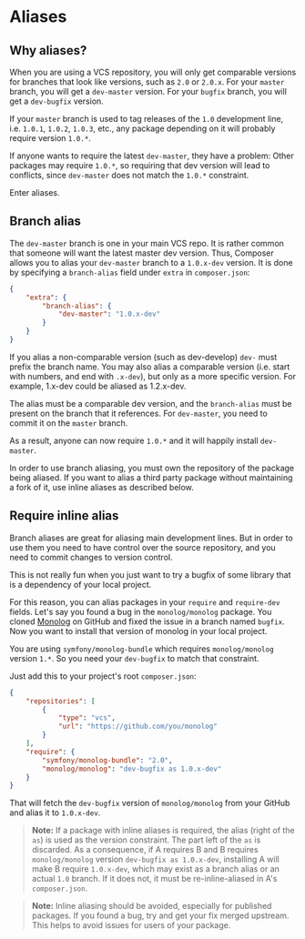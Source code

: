 <!--
    tagline: Alias branch names to versions
-->

# Aliases

## Why aliases?

When you are using a VCS repository, you will only get comparable versions for
branches that look like versions, such as `2.0` or `2.0.x`. For your `master` branch, you
will get a `dev-master` version. For your `bugfix` branch, you will get a
`dev-bugfix` version.

If your `master` branch is used to tag releases of the `1.0` development line,
i.e. `1.0.1`, `1.0.2`, `1.0.3`, etc., any package depending on it will
probably require version `1.0.*`.

If anyone wants to require the latest `dev-master`, they have a problem: Other
packages may require `1.0.*`, so requiring that dev version will lead to
conflicts, since `dev-master` does not match the `1.0.*` constraint.

Enter aliases.

## Branch alias

The `dev-master` branch is one in your main VCS repo. It is rather common that
someone will want the latest master dev version. Thus, Composer allows you to
alias your `dev-master` branch to a `1.0.x-dev` version. It is done by
specifying a `branch-alias` field under `extra` in `composer.json`:

```json
{
    "extra": {
        "branch-alias": {
            "dev-master": "1.0.x-dev"
        }
    }
}
```

If you alias a non-comparable version (such as dev-develop) `dev-` must prefix the
branch name. You may also alias a comparable version (i.e. start with numbers,
and end with `.x-dev`), but only as a more specific version.
For example, 1.x-dev could be aliased as 1.2.x-dev.

The alias must be a comparable dev version, and the `branch-alias` must be present on
the branch that it references. For `dev-master`, you need to commit it on the
`master` branch.

As a result, anyone can now require `1.0.*` and it will happily install
`dev-master`.

In order to use branch aliasing, you must own the repository of the package
being aliased. If you want to alias a third party package without maintaining
a fork of it, use inline aliases as described below.

## Require inline alias

Branch aliases are great for aliasing main development lines. But in order to
use them you need to have control over the source repository, and you need to
commit changes to version control.

This is not really fun when you just want to try a bugfix of some library that
is a dependency of your local project.

For this reason, you can alias packages in your `require` and `require-dev`
fields. Let's say you found a bug in the `monolog/monolog` package. You cloned
[Monolog](https://github.com/Seldaek/monolog) on GitHub and fixed the issue in 
a branch named `bugfix`. Now you want to install that version of monolog in your 
local project.

You are using `symfony/monolog-bundle` which requires `monolog/monolog` version
`1.*`. So you need your `dev-bugfix` to match that constraint.

Just add this to your project's root `composer.json`:

```json
{
    "repositories": [
        {
            "type": "vcs",
            "url": "https://github.com/you/monolog"
        }
    ],
    "require": {
        "symfony/monolog-bundle": "2.0",
        "monolog/monolog": "dev-bugfix as 1.0.x-dev"
    }
}
```

That will fetch the `dev-bugfix` version of `monolog/monolog` from your GitHub
and alias it to `1.0.x-dev`.

> **Note:** If a package with inline aliases is required, the alias (right of
> the `as`) is used as the version constraint. The part left of the `as` is
> discarded. As a consequence, if A requires B and B requires `monolog/monolog`
> version `dev-bugfix as 1.0.x-dev`, installing A will make B require
> `1.0.x-dev`, which may exist as a branch alias or an actual `1.0` branch. If
> it does not, it must be re-inline-aliased in A's `composer.json`.

> **Note:** Inline aliasing should be avoided, especially for published
> packages. If you found a bug, try and get your fix merged upstream. This
> helps to avoid issues for users of your package.
